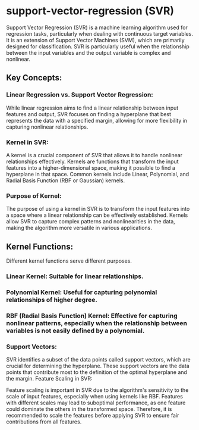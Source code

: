 # support-vector-regression (SVR)

Support Vector Regression (SVR) is a machine learning algorithm used for regression tasks, particularly when dealing with continuous target variables. It is an extension of Support Vector Machines (SVM), which are primarily designed for classification. SVR is particularly useful when the relationship between the input variables and the output variable is complex and nonlinear.

## Key Concepts:

### Linear Regression vs. Support Vector Regression:
While linear regression aims to find a linear relationship between input features and output, SVR focuses on finding a hyperplane that best represents the data with a specified margin, allowing for more flexibility in capturing nonlinear relationships.

### Kernel in SVR:
A kernel is a crucial component of SVR that allows it to handle nonlinear relationships effectively. Kernels are functions that transform the input features into a higher-dimensional space, making it possible to find a hyperplane in that space. Common kernels include Linear, Polynomial, and Radial Basis Function (RBF or Gaussian) kernels.

### Purpose of Kernel:
The purpose of using a kernel in SVR is to transform the input features into a space where a linear relationship can be effectively established. Kernels allow SVR to capture complex patterns and nonlinearities in the data, making the algorithm more versatile in various applications.

## Kernel Functions:
Different kernel functions serve different purposes.

### Linear Kernel: Suitable for linear relationships.
### Polynomial Kernel: Useful for capturing polynomial relationships of higher degree.
### RBF (Radial Basis Function) Kernel: Effective for capturing nonlinear patterns, especially when the relationship between variables is not easily defined by a polynomial.

### Support Vectors:
SVR identifies a subset of the data points called support vectors, which are crucial for determining the hyperplane. These support vectors are the data points that contribute most to the definition of the optimal hyperplane and the margin.
Feature Scaling in SVR:

Feature scaling is important in SVR due to the algorithm's sensitivity to the scale of input features, especially when using kernels like RBF. Features with different scales may lead to suboptimal performance, as one feature could dominate the others in the transformed space. Therefore, it is recommended to scale the features before applying SVR to ensure fair contributions from all features.
